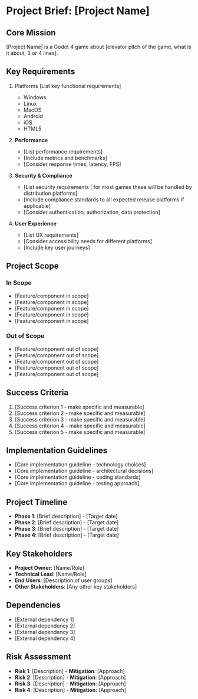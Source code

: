 # Project Brief: [Project Name]

## Core Mission
[Project Name] is a Godot 4 game about [elevator pitch of the game, what is it about, 3 or 4 lines].

## Key Requirements

1. Platforms
   [List key functional requirements]
	- Windows
	- Linux
	- MacOS 
	- Android
	- iOS 
	- HTML5 

2. **Performance**
   - [List performance requirements]
   - [Include metrics and benchmarks]
   - [Consider response times, latency, FPS]

3. **Security & Compliance**
   - [List security requirements | for most games these will be handled by distribution platforms]
   - [Include compliance standards to all expected release platforms if applicable]
   - [Consider authentication, authorization, data protection]

4. **User Experience**
   - [List UX requirements]
   - [Consider accessibility needs for different platforms]
   - [Include key user journeys]

## Project Scope

### In Scope
- [Feature/component in scope]
- [Feature/component in scope]
- [Feature/component in scope]
- [Feature/component in scope]
- [Feature/component in scope]

### Out of Scope
- [Feature/component out of scope]
- [Feature/component out of scope]
- [Feature/component out of scope]
- [Feature/component out of scope]
- [Feature/component out of scope]

## Success Criteria
1. [Success criterion 1 - make specific and measurable]
2. [Success criterion 2 - make specific and measurable]
3. [Success criterion 3 - make specific and measurable]
4. [Success criterion 4 - make specific and measurable]
5. [Success criterion 5 - make specific and measurable]

## Implementation Guidelines
- [Core implementation guideline - technology choices]
- [Core implementation guideline - architectural decisions]
- [Core implementation guideline - coding standards]
- [Core implementation guideline - testing approach]

## Project Timeline
- **Phase 1**: [Brief description] - [Target date]
- **Phase 2**: [Brief description] - [Target date]
- **Phase 3**: [Brief description] - [Target date]
- **Phase 4**: [Brief description] - [Target date]

## Key Stakeholders
- **Project Owner**: [Name/Role]
- **Technical Lead**: [Name/Role]
- **End Users**: [Description of user groups]
- **Other Stakeholders**: [Any other key stakeholders]

## Dependencies
- [External dependency 1]
- [External dependency 2]
- [External dependency 3]
- [External dependency 4]

## Risk Assessment
- **Risk 1**: [Description] - **Mitigation**: [Approach]
- **Risk 2**: [Description] - **Mitigation**: [Approach]
- **Risk 3**: [Description] - **Mitigation**: [Approach]
- **Risk 4**: [Description] - **Mitigation**: [Approach]
